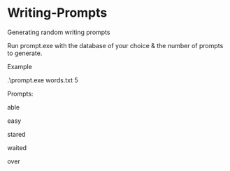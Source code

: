 # Writing-Prompts
Generating random writing prompts

Run prompt.exe with the database of your choice & the number of prompts to generate.

Example

.\prompt.exe words.txt 5

Prompts:

able

easy

stared

waited

over

